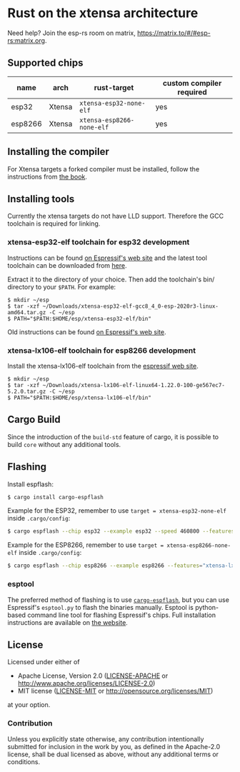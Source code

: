 
# Rust on the xtensa architecture

Need help? Join the esp-rs room on matrix, https://matrix.to/#/#esp-rs:matrix.org.

## Supported chips

|name|arch|rust-target| custom compiler required |
|-|-|-|-|
|esp32|Xtensa|`xtensa-esp32-none-elf`| yes |
|esp8266|Xtensa|`xtensa-esp8266-none-elf`| yes |

## Installing the compiler

For Xtensa targets a forked compiler must be installed, follow the instructions from [the book](https://esp-rs.github.io/book/getting-started/installing-rust.html).

## Installing tools

Currently the xtensa targets do not have LLD support. Therefore the GCC toolchain is required for linking.

### xtensa-esp32-elf toolchain for esp32 development

Instructions can be found [on Espressif's web site](https://docs.espressif.com/projects/esp-idf/en/latest/esp32/get-started-legacy/linux-setup.html#toolchain-setup) and the latest tool toolchain can be downloaded from [here](https://github.com/espressif/crosstool-NG/releases).

Extract it to the directory of your choice. Then add the toolchain's bin/ directory to your `$PATH`. For example:

    $ mkdir ~/esp
    $ tar -xzf ~/Downloads/xtensa-esp32-elf-gcc8_4_0-esp-2020r3-linux-amd64.tar.gz -C ~/esp
    $ PATH="$PATH:$HOME/esp/xtensa-esp32-elf/bin"

Old instructions can be found [on Espressif's web site](https://docs.espressif.com/projects/esp-idf/en/release-v3.0/get-started/linux-setup.html).

### xtensa-lx106-elf toolchain for esp8266 development
Install the xtensa-lx106-elf toolchain from the [espressif web site](https://docs.espressif.com/projects/esp8266-rtos-sdk/en/latest/get-started/linux-setup.html).

```
$ mkdir ~/esp
$ tar -xzf ~/Downloads/xtensa-lx106-elf-linux64-1.22.0-100-ge567ec7-5.2.0.tar.gz -C ~/esp
$ PATH="$PATH:$HOME/esp/xtensa-lx106-elf/bin"
```

## Cargo Build

Since the introduction of the `build-std` feature of cargo, it is possible to build `core` without any additional tools.

## Flashing

Install espflash:

```bash
$ cargo install cargo-espflash
```

Example for the ESP32, remember to use `target = xtensa-esp32-none-elf` inside `.cargo/config`:

```bash
$ cargo espflash --chip esp32 --example esp32 --speed 460800 --features="xtensa-lx-rt/lx6,xtensa-lx/lx6,esp32-hal" /dev/ttyUSB0
```

Example for the ESP8266, remember to use `target = xtensa-esp8266-none-elf` inside `.cargo/config`:

```bash
$ cargo espflash --chip esp8266 --example esp8266 --features="xtensa-lx-rt/lx106 xtensa-lx/lx106 esp8266-hal" /dev/ttyUSB0
```

### esptool

The preferred method of flashing is to use
[`cargo-espflash`](https://github.com/icewind1991/espflash), but you can use Espressif's `esptool.py` to flash the binaries manually. Esptool is python-based command line tool for flashing Espressif's chips. Full installation instructions are available on [the website](https://github.com/espressif/esptool).

## License

Licensed under either of

- Apache License, Version 2.0 ([LICENSE-APACHE](LICENSE-APACHE) or
  http://www.apache.org/licenses/LICENSE-2.0)
- MIT license ([LICENSE-MIT](LICENSE-MIT) or http://opensource.org/licenses/MIT)

at your option.

### Contribution

Unless you explicitly state otherwise, any contribution intentionally submitted
for inclusion in the work by you, as defined in the Apache-2.0 license, shall be
dual licensed as above, without any additional terms or conditions.
